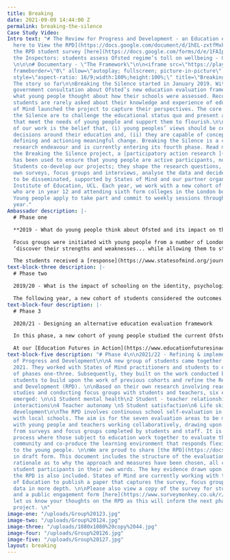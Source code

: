 ```yaml
---
title: Breaking
date: 2021-09-09 14:44:00 Z
permalink: breaking-the-silence
Case Study Video: 
Intro text: "# The Review for Progress and Development - an Education evaluation framework\n\n[Click
  here to View the RPD](https://docs.google.com/document/d/1hEL-zxtfMxke_AqBYXuRmGMZMHiE-0WQ/edit?usp=sharing&ouid=109973647937469079548&rtpof=true&sd=true)\n\nView
  the RPD student survey [here](https://docs.google.com/forms/d/e/1FAIpQLSddg1WR9JXxG1TXS2m_my7gBOwsKNrZAUvLaW2m3sYXpn8-Bw/viewform)\n\n[Inspecting
  the Inspectors: students assess Ofsted regime’s toll on wellbeing - Guardian Article](https://www.theguardian.com/education/2022/jun/29/inspecting-the-inspectors-students-assess-ofsted-regimes-toll-on-wellbeing)
  \n\n\n# Documentary - \"The Framework\"\n\n<iframe src=\"https://player.vimeo.com/video/725602882?h=5cdf963b5d&badge=0&autopause=0&player_id=0&app_id=58479\"
  frameborder=\"0\" allow=\"autoplay; fullscreen; picture-in-picture\" allowfullscreen
  style=\"aspect-ratio: 16/9;width:100%;height:100%;\" title=\"Breaking the Silence\"></iframe>\n\n#
  The story so far\n\nBreaking the Silence started in January 2019. With an upcoming
  government consultation about Ofsted’s new education evaluation framework, we wondered
  what young people thought about how their schools were assessed. Recognising that
  students are rarely asked about their knowledge and experience of education, States
  of Mind launched the project to capture their perspectives. The core aims of Breaking
  the Silence are to challenge the educational status quo and present actionable alternatives
  that meet the needs of young people and support them to flourish.\n\nAt the core
  of our work is the belief that, (i) young peoples’ views should be centred in all
  decisions around their education and, (ii) they are capable of conceptualising,
  defining and actioning meaningful change. Breaking the Silence is a constantly evolving
  research endeavour and is currently entering its fourth phase. Read more [here](https://www.statesofmind.org/journal/2020/09/16/breaking-the-silence.html).\n\nThroughout
  the Breaking the Silence project, a [participatory action research ](https://www.statesofmind.org/journal/2020/09/28/young-people-education-research.html)approach
  has been used to ensure that young people are active participants, not passive subjects.
  Students co-develop our projects; they shape the research questions, conduct their
  own surveys, focus groups and interviews, analyse the data and decide how this is
  to be disseminated, supported by States of Mind and our partner organisation, the
  Institute of Education, UCL. Each year, we work with a new cohort of young people
  who are in year 12 and attending sixth form colleges in the London borough of Newham.
  Young people apply to take part and commit to weekly sessions throughout the academic
  year."
Ambassador description: |-
  # Phase one

  **2019 - What do young people think about Ofsted and its impact on their education?**

  Focus groups were initiated with young people from a number of London colleges. Some volunteered to analyse the data, supported by States of Mind. They wrote a [letter](https://www.statesofmind.org/journal/2020/09/16/students-ofsted-open-letter.html) to Amanda Spielman outlining their findings. In particular, they highlighted major flaws around how education is measured and how this leads to ‘memorisation’ instead of learning, negatively impacts on the mental health and wellbeing of students and the lack of real world value of much of their schooling. They aspire for more autonomy and for education to provide opportunities to:
  ‘discover their strengths and weaknesses... while allowing them to start distinguishing their unique values and preferences for the future’.

  The students received a [response](https://www.statesofmind.org/journal/2020/09/28/ofsted-response.html) from Ofsted which did not address the problems raised, nor propose any solutions to the complex issues raised by the students.
text-block-three description: |-
  # Phase two

  2019/20 - What is the impact of schooling on the identity, psychological health and personal development of young people?

  The following year, a new cohort of students considered the outcomes of phase one and decided to take the project in a different direction. They constructed questionnaires and co-facilitated focus groups and interviews with the support of an IOE doctorate student. Check out the summary of findings from the [questionnaire](https://www.statesofmind.org/journal/2020/11/04/the-impact-of-school-on-students-mental-health.html) and [focus groups](https://www.statesofmind.org/journal/2020/11/04/academic-over-wellbeing-young-people.html). A disturbing picture emerged of an education system that values results above human flourishing, stifles creativity, identity, personal development and often negatively impacts the mental health of young people. They asserted many ideas for educational evolution, including increased “personal input” to curricula, “different ways of assessing” and valuing mental health and individuality. Two [podcasts](https://www.listennotes.com/podcasts/states-of-mind-bea-herbert-mISWTHu1Cek/) were also put together by States of Mind alongside student participants, to further bring the findings to life. One of the student leaders, [Reegan Mason](https://www.statesofmind.org/journal/2020/10/21/education-system-and-identity.html), wrote a piece outlining the emerging issues and ideas for innovation.
text-block-four description: |-
  # Phase 3

  2020/21 - Designing an alternative education evaluation framework

  In this phase, a new cohort of young people studied the current Ofsted framework, alongside national and international research around education evaluation. Subsequently, they co-interviewed Headteachers, former Ofsted inspectors, academics and others alongside a doctorate researcher who fully documented the process. The group then drafted an evaluation framework called the ‘Review for Progress and Development’ (RPD). For a fuller summary of the direction of phases three and four, see [here](https://www.statesofmind.org/journal/2020/11/18/education-inspection-students.html). The RPD differs hugely from Ofsted’s external accountability, focussing instead on school self-evaluation and collaborative evaluation across school networks. The final draft is a work in progress and a documentary is currently being edited that followed the project over the course of the year. It will be shared very soon!

  At our [Education Futures in Action](https://www.educationfuturesinaction.com/schedule-1) conference in July 2021, co-organised alongside UCL, young innovators from States of Mind presented their evidence-based ideas around educational transformation with candour and eloquence. Three leaders of the Breaking the Silence project have presented their ideas at various national conferences and to the Education Select Committee.
text-block-five description: "# Phase 4\n\n2021/22 - Refining & implementing the Review
  of Progress and Development\n\nA new group of students came together in late September
  2021. They worked with States of Mind practitioners and students to develop an understanding
  of phases one-three. Subsequently, they built on the work conducted by previous
  students to build upon the work of previous cohorts and refine the Review for Progress
  and Development (RPD). \n\nBased on their own research involving reading numerous
  studies and conducting focus groups with students and teachers, six evaluative areas
  emerged: \n\n1 Student mental health\n2 Student - teacher relationships\n3 Student
  interactions\n4 Teacher autonomy \n5 Student satisfaction\n6 Life skills\n7 Personal
  development\n\nThe RPD involves continuous school self-evaluation in partnership
  with local schools. The aim is for the seven evaluation areas to be measured yearly,
  with young people and teachers working collaboratively, drawing upon data emerging
  from surveys and focus groups completed by students and staff. It is an interactive
  process where those subject to education work together to evaluate their school
  community and co-produce the learning environment that responds flexibly and authentically
  to the young people. \n\nWe are proud to share [the RPD](https://docs.google.com/document/d/1hEL-zxtfMxke_AqBYXuRmGMZMHiE-0WQ/edit?rtpof=true&sd=true)
  in draft form. This document includes the structure of the evaluation framework,
  rationale as to why the approach and measures have been chosen, all composed by
  student participants in their own words. The key evidence drawn upon is to shape
  the RPD is also included. States of Mind are currently working with the Institute
  of Education to publish a paper that captures the survey, focus group and interview
  data in more depth. \n\nPlease also view a copy of the survey for students [here](https://docs.google.com/forms/d/e/1FAIpQLSddg1WR9JXxG1TXS2m_my7gBOwsKNrZAUvLaW2m3sYXpn8-Bw/viewform)
  and a public engagement form [here](https://www.surveymonkey.co.uk/r/RGGFXX7). Do
  let us know your thoughts on the RPD as this will inform the next phases of the
  project. \n"
image-one: "/uploads/Group%20123.jpg"
image-two: "/uploads/Group%20124.jpg"
image-three: "/uploads/1080x1080%20copy%2044.jpg"
image-four: "/uploads/Group%20126.jpg"
image-five: "/uploads/Group%20127.jpg"
layout: breaking
---
```


